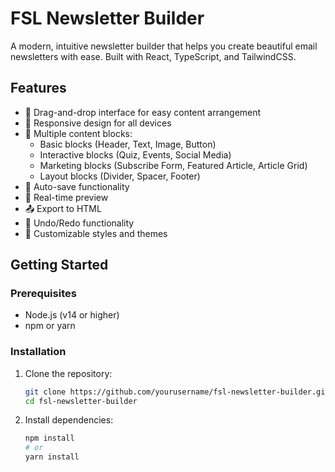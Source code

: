 # FSL Newsletter Builder

A modern, intuitive newsletter builder that helps you create beautiful email newsletters with ease. Built with React, TypeScript, and TailwindCSS.

## Features

- 🎨 Drag-and-drop interface for easy content arrangement
- 📱 Responsive design for all devices
- 🎯 Multiple content blocks:
  - Basic blocks (Header, Text, Image, Button)
  - Interactive blocks (Quiz, Events, Social Media)
  - Marketing blocks (Subscribe Form, Featured Article, Article Grid)
  - Layout blocks (Divider, Spacer, Footer)
- 💾 Auto-save functionality
- 📝 Real-time preview
- 📤 Export to HTML
- 🔄 Undo/Redo functionality
- 🎨 Customizable styles and themes

## Getting Started

### Prerequisites

- Node.js (v14 or higher)
- npm or yarn

### Installation

1. Clone the repository:
   ```bash
   git clone https://github.com/yourusername/fsl-newsletter-builder.git
   cd fsl-newsletter-builder
   ```

2. Install dependencies:
   ```bash
   npm install
   # or
   yarn install
   ```
